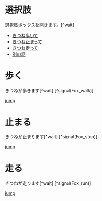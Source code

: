 # 選択肢
選択肢ボックスを開きます。[^wait]
* [きつね歩いて](choice_example.md#歩く)
* [きつね止まって](choice_example.md#止まる)
* [きつね走って](choice_example.md#走る)
* [別の話](explain01.md)

<h1>歩く</h1>
きつねが歩きます[^wait]
[^signal(Fox_walk)]

[jump](choice_example.md#選択肢)

止まる
===========
きつねが止まります[^wait]
[^signal(Fox_stop)]

[jump](choice_example.md#選択肢)

# 走る
きつねが走ります[^wait]
[^signal(Fox_run)]

[jump](choice_example.md#選択肢)
